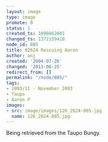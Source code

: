 ```yaml
---
layout: image
type: image
promote: 0
status: 1
created_ts: 1090862001
changed_ts: 1372159410
node_id: 885
title: 02624 Rescuing Aaron
author: anj
created: '2004-07-26'
changed: '2013-06-25'
redirect_from: []
permalink: "/node/885/"
tags:
- 2003/11 - November 2003
- Taupo
- Aaron P
images:
- src: image/images/126_2624-885.jpg
  name: 126_2624-885.jpg
---
```

Being retrieved from the Taupo Bungy.

